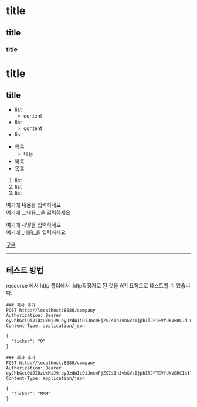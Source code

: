 # title
## title
### title

title
===

title
---

* list
  * content
* list
  * content
* list

- 목록
  - 내용
- 목록
- 목록

1. list
2. list
3. list


여기에 **내용**을 입력하세요  
여기에 __내용__을 입력하세요  

여기에 *내용*을 입력하세요  
여기에 _내용_을 입력하세요  

[구글](https://google.com)


----

## 테스트 방법

resource 에서 http 폴더에서 .http확장자로 된 것을 API 요청으로 테스트할 수 있습니다.


```
### 회사 추가
POST http://localhost:8080/company
Authorization: Bearer eyJhbGciOiJIUzUxMiJ9.eyJzdWIiOiJncmFjZSIsInJvbGVzIjpbIlJPTEVfUkVBRCJdLCJpYXQiOjE2NjA1MzA4NjgsImV4cCI6MTY2MDUzNDQ2OH0.pX8GnXlXE4m6iToUnJr2EyLGX6eQGqeTb0ug10UPgvR0GEEv003NaZLhRagK01391QJDgFa_CFfECDKQbQw5rQ
Content-Type: application/json

{
  "ticker": "O"
}

### 회사 추가
POST http://localhost:8080/company
Authorization: Bearer eyJhbGciOiJIUzUxMiJ9.eyJzdWIiOiJncmFjZSIsInJvbGVzIjpbIlJPTEVfUkVBRCIsIlJPTEVfV1JJVEUiXSwiaWF0IjoxNjYwNTM4NzY1LCJleHAiOjE2NjA1NDIzNjV9.OeMrJdxuuXtDGUjozYJhZaamCrTQiN12dZNve7renUfu_PSvtOtM8mKL3rrZIEK7XjiYqTZsxQuuptcnIqO0BA
Content-Type: application/json

{
  "ticker": "MMM"
}
```